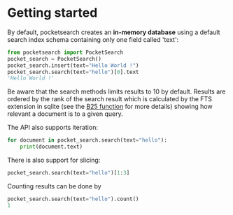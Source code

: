 # Getting started

By default, pocketsearch creates an **in-memory database** using a default 
search index schema containing only one field called 'text':

```Python
from pocketsearch import PocketSearch
pocket_search = PocketSearch()
pocket_search.insert(text="Hello World !")
pocket_search.search(text="hello")[0].text
'Hello World !'
```

Be aware that the search methods limits results to 10 by default. Results 
are ordered by the rank of the search result which is calculated by the 
FTS extension in sqlite (see the [B25 function](https://www.sqlite.org/fts5.html#the_bm25_function) for more details) 
showing how relevant a document is to a given query. 

The API also supports iteration:

```Python
for document in pocket_search.search(text="hello"):
    print(document.text)
```

There is also support for slicing:

```Python
pocket_search.search(text="hello")[1:3]
```

Counting results can be done by

```Python
pocket_search.search(text="hello").count()
1
```
